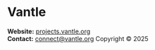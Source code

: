 # Vantle
**Website:** [projects.vantle.org](https://projects.vantle.org)  
**Contact:** [connect@vantle.org](mailto:connect@vantle.org)
Copyright © 2025
